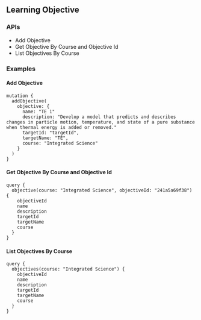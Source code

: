 ## Learning Objective

### APIs

-  Add Objective
-  Get Objective By Course and Objective Id
-  List Objectives By Course

### Examples

#### Add Objective

```
mutation {
  addObjective(
    objective: {
      name: "TE 1"
      description: "Develop a model that predicts and describes changes in particle motion, temperature, and state of a pure substance when thermal energy is added or removed."
      targetId: "targetId",
      targetName: "TE",
      course: "Integrated Science"
    }
  )
}
```

#### Get Objective By Course and Objective Id

```
query {
  objective(course: "Integrated Science", objectiveId: "241a5a69f38") {
    objectiveId
    name
    description
    targetId
    targetName
    course
  }
}
```

#### List Objectives By Course

```
query {
  objectives(course: "Integrated Science") {
    objectiveId
    name
    description
    targetId
    targetName
    course
  }
}
```
